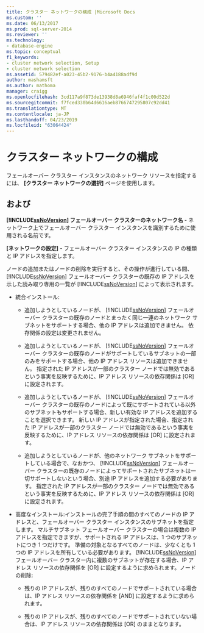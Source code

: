 ```yaml
---
title: クラスター ネットワークの構成 |Microsoft Docs
ms.custom: ''
ms.date: 06/13/2017
ms.prod: sql-server-2014
ms.reviewer: ''
ms.technology:
- database-engine
ms.topic: conceptual
f1_keywords:
- cluster network selection, Setup
- cluster network selection
ms.assetid: 579482ef-a023-45b2-9176-b4a4188adf9d
author: mashamsft
ms.author: mathoma
manager: craigg
ms.openlocfilehash: 3cd117a9f873de13938d8a6946faf4f1c00d522d
ms.sourcegitcommit: f7fced330b64d6616aeb8766747295807c92dd41
ms.translationtype: MT
ms.contentlocale: ja-JP
ms.lasthandoff: 04/23/2019
ms.locfileid: "63064424"
---
```

# <a name="cluster-network-configuration"></a>クラスター ネットワークの構成
  フェールオーバー クラスター インスタンスのネットワーク リソースを指定するには、 **[クラスター ネットワークの選択]** ページを使用します。  
  
## <a name="options"></a>および  
 **[!INCLUDE[ssNoVersion](../../includes/ssnoversion-md.md)] フェールオーバー クラスターのネットワーク名** - ネットワーク上でフェールオーバー クラスター インスタンスを識別するために使用される名前です。  
  
 **[ネットワークの設定]** - フェールオーバー クラスター インスタンスの IP の種類と IP アドレスを指定します。  
  
 ノードの追加またはノードの削除を実行すると、その操作が進行している間、 [!INCLUDE[ssNoVersion](../../includes/ssnoversion-md.md)] フェールオーバー クラスターの既存の IP アドレスを示した読み取り専用の一覧が [!INCLUDE[ssNoVersion](../../includes/ssnoversion-md.md)] によって表示されます。  
  
-   統合インストール:  
  
    -   追加しようとしているノードが、 [!INCLUDE[ssNoVersion](../../includes/ssnoversion-md.md)] フェールオーバー クラスターの既存のノードとまったく同じ一連のネットワーク サブネットをサポートする場合、他の IP アドレスは追加できません。 依存関係の設定は変更されません。  
  
    -   追加しようとしているノードが、 [!INCLUDE[ssNoVersion](../../includes/ssnoversion-md.md)] フェールオーバー クラスターの既存のノードがサポートしているサブネットの一部のみをサポートする場合、他の IP アドレス リソースは追加できません。 指定された IP アドレスが一部のクラスター ノードでは無効であるという事実を反映するために、IP アドレス リソースの依存関係は [OR] に設定されます。  
  
    -   追加しようとしているノードが、 [!INCLUDE[ssNoVersion](../../includes/ssnoversion-md.md)] フェールオーバー クラスターの既存のノードによって既にサポートされている以外のサブネットもサポートする場合、新しい有効な IP アドレスを追加することを選択できます。 新しい IP アドレスが指定された場合、指定された IP アドレスが一部のクラスター ノードでは無効であるという事実を反映するために、IP アドレス リソースの依存関係は [OR] に設定されます。  
  
    -   追加しようとしているノードが、他のネットワーク サブネットをサポートしている場合で、なおかつ、 [!INCLUDE[ssNoVersion](../../includes/ssnoversion-md.md)] フェールオーバー クラスターの既存のノードによってサポートされたサブネットは一切サポートしないという場合、別途 IP アドレスを追加する必要があります。 指定された IP アドレスが一部のクラスター ノードでは無効であるという事実を反映するために、IP アドレス リソースの依存関係は [OR] に設定されます。  
  
-   高度なインストール:インストールの完了手順の間のすべてのノードの IP アドレスと、フェールオーバー クラスター インスタンスのサブネットを指定します。 マルチサブネット フェールオーバー クラスターの場合は複数の IP アドレスを指定できますが、サポートされる IP アドレスは、1 つのサブネットにつき 1 つだけです。 準備の対象となるすべてのノードは、少なくとも 1 つの IP アドレスを所有している必要があります。 [!INCLUDE[ssNoVersion](../../includes/ssnoversion-md.md)] フェールオーバー クラスター内に複数のサブネットが存在する場合、IP アドレス リソースの依存関係を [OR] に設定するように求められます。ノードの削除:  
  
    -   残りの IP アドレスが、残りのすべてのノードでサポートされている場合は、IP アドレス リソースの依存関係を [AND] に設定するように求められます。  
  
    -   残りの IP アドレスが、残りのすべてのノードでサポートされていない場合は、IP アドレス リソースの依存関係は [OR] のままとなります。  
  
  
